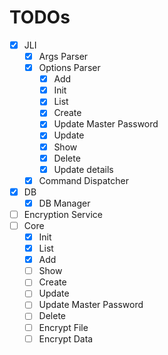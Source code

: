 # TODOs

- [x] JLI
  - [x] Args Parser
  - [x] Options Parser
    - [x] Add
    - [x] Init
    - [x] List
    - [x] Create
    - [x] Update Master Password
    - [x] Update
    - [x] Show
    - [x] Delete
    - [x] Update details
  - [x] Command Dispatcher
- [x] DB
  - [x] DB Manager
- [ ] Encryption Service
- [ ] Core
  - [x] Init
  - [x] List
  - [x] Add
  - [ ] Show
  - [ ] Create
  - [ ] Update
  - [ ] Update Master Password
  - [ ] Delete
  - [ ] Encrypt File
  - [ ] Encrypt Data
